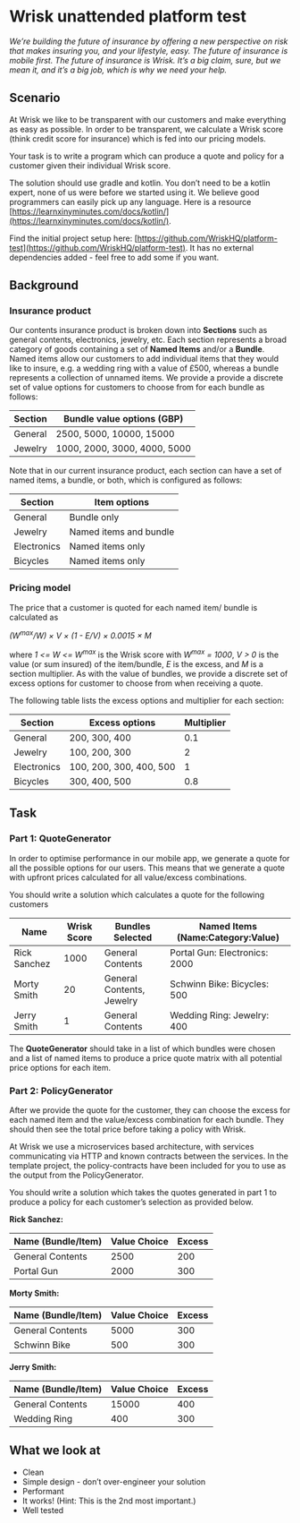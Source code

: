 # Wrisk unattended platform test

*We’re building the future of insurance by offering a new perspective on risk that makes insuring you, and your lifestyle, easy. The future of insurance is mobile first. The future of insurance is Wrisk. It’s a big claim, sure, but we mean it, and it’s a big job, which is why we need your help.*

## Scenario

At Wrisk we like to be transparent with our customers and make everything as easy as possible. In order to be transparent, we calculate a Wrisk score (think credit score for insurance) which is fed into our pricing models.

Your task is to write a program which can produce a quote and policy for a customer given their individual Wrisk score.

The solution should use gradle and kotlin. You don’t need to be a kotlin expert, none of us were before we started using it. We believe good programmers can easily pick up any language. Here is a resource [https://learnxinyminutes.com/docs/kotlin/](https://learnxinyminutes.com/docs/kotlin/).

Find the initial project setup here: [https://github.com/WriskHQ/platform-test](https://github.com/WriskHQ/platform-test). It has no external dependencies added - feel free to add some if you want.

## Background

### Insurance product

Our contents insurance product is broken down into **Sections** such as general contents, electronics, jewelry, etc. Each section represents a broad category of goods containing a set of **Named Items** and/or a **Bundle**. Named items allow our customers to add individual items that they would like to insure, e.g. a wedding ring with a value of £500, whereas a bundle represents a collection of unnamed items. We provide a provide a discrete set of value options for customers to choose from for each bundle as follows:

| Section | Bundle value options (GBP)   |
|---------|------------------------------|
| General | 2500, 5000, 10000, 15000     |
| Jewelry | 1000, 2000, 3000, 4000, 5000 |


Note that in our current insurance product, each section can have a set of named items, a bundle, or both, which is configured as follows:

| Section     | Item options           |
|-------------|------------------------|
| General     | Bundle only            |
| Jewelry     | Named items and bundle |
| Electronics | Named items only       |
| Bicycles    | Named items only       |


### Pricing model

The price that a customer is quoted for each named item/ bundle is calculated as

*(W<sup>max</sup>/W) × V × (1 - E/V) × 0.0015 × M*

where *1 <= W <= W<sup>max</sup>* is the Wrisk score with *W<sup>max</sup> = 1000*, *V > 0*  is the value (or sum insured) of the item/bundle, *E* is the excess, and *M* is a section multiplier. As with the value of bundles, we provide a discrete set of excess options for customer to choose from when receiving a quote.

The following table lists the excess options and multiplier for each section: 

| Section     | Excess options          | Multiplier |
|-------------|-------------------------|------------|
| General     | 200, 300, 400           | 0.1        |
| Jewelry     | 100, 200, 300           | 2          |
| Electronics | 100, 200, 300, 400, 500 | 1          |
| Bicycles    | 300, 400, 500           | 0.8        |


## Task

### Part 1: QuoteGenerator

In order to optimise performance in our mobile app, we generate a quote for all the possible options for our users. This means that we generate a quote with upfront prices calculated for all value/excess combinations.

You should write a solution which calculates a quote for the following customers

| Name         | Wrisk Score | Bundles Selected          | Named Items (Name:Category:Value) |
|--------------|-------------|---------------------------|-----------------------------------|
| Rick Sanchez | 1000        | General Contents          | Portal Gun: Electronics: 2000     |
| Morty Smith  | 20          | General Contents, Jewelry | Schwinn Bike: Bicycles: 500       |
| Jerry Smith  | 1           | General Contents          | Wedding Ring: Jewelry: 400        |

The **QuoteGenerator** should take in a list of which bundles were chosen and a list of named items to produce a price quote matrix with all potential price options for each item. 

### Part 2: PolicyGenerator

After we provide the quote for the customer, they can choose the excess for each named item and the value/excess combination for each bundle. They should then see the total price before taking a policy with Wrisk.

At Wrisk we use a microservices based architecture, with services communicating via HTTP and known contracts between the services. In the template project, the policy-contracts have been included for you to use as the output from the PolicyGenerator.

You should write a solution which takes the quotes generated in part 1 to produce a policy for each customer’s selection as provided below.

**Rick Sanchez:**

| Name (Bundle/Item) | Value Choice | Excess |
|--------------------|--------------|--------|
| General Contents   | 2500         | 200    |
| Portal Gun         | 2000         | 300    |


**Morty Smith:**

| Name (Bundle/Item) | Value Choice | Excess |
|--------------------|--------------|--------|
| General Contents   | 5000         | 300    |
| Schwinn Bike       | 500          | 300    |


**Jerry Smith:**

| Name (Bundle/Item) | Value Choice | Excess |
|--------------------|--------------|--------|
| General Contents   | 15000        | 400    |
| Wedding Ring       | 400          | 300    |


## What we look at

* Clean
* Simple design - don’t over-engineer your solution
* Performant
* It works! (Hint: This is the 2nd most important.)
* Well tested

